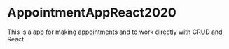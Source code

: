 # AppointmentAppReact2020
 This is a app for making appointments and to work directly with CRUD and React

